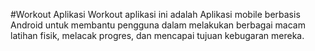 #Workout Aplikasi
Workout aplikasi ini adalah Aplikasi mobile berbasis Android untuk membantu pengguna dalam melakukan berbagai macam latihan fisik, melacak progres, dan mencapai tujuan kebugaran mereka.
